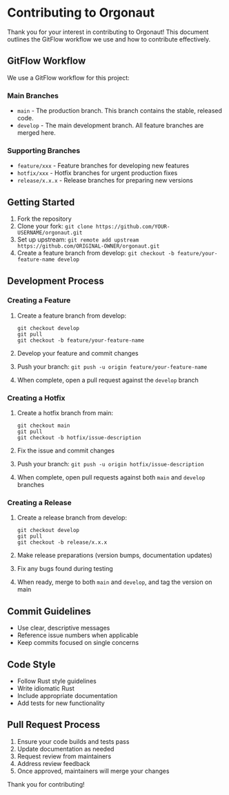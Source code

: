 # Contributing to Orgonaut

Thank you for your interest in contributing to Orgonaut! This document outlines the GitFlow workflow we use and how to contribute effectively.

## GitFlow Workflow

We use a GitFlow workflow for this project:

### Main Branches

- `main` - The production branch. This branch contains the stable, released code.
- `develop` - The main development branch. All feature branches are merged here.

### Supporting Branches

- `feature/xxx` - Feature branches for developing new features
- `hotfix/xxx` - Hotfix branches for urgent production fixes
- `release/x.x.x` - Release branches for preparing new versions

## Getting Started

1. Fork the repository
2. Clone your fork: `git clone https://github.com/YOUR-USERNAME/orgonaut.git`
3. Set up upstream: `git remote add upstream https://github.com/ORIGINAL-OWNER/orgonaut.git`
4. Create a feature branch from develop: `git checkout -b feature/your-feature-name develop`

## Development Process

### Creating a Feature

1. Create a feature branch from develop:
   ```
   git checkout develop
   git pull
   git checkout -b feature/your-feature-name
   ```

2. Develop your feature and commit changes
3. Push your branch: `git push -u origin feature/your-feature-name`
4. When complete, open a pull request against the `develop` branch

### Creating a Hotfix

1. Create a hotfix branch from main:
   ```
   git checkout main
   git pull
   git checkout -b hotfix/issue-description
   ```

2. Fix the issue and commit changes
3. Push your branch: `git push -u origin hotfix/issue-description`
4. When complete, open pull requests against both `main` and `develop` branches

### Creating a Release

1. Create a release branch from develop:
   ```
   git checkout develop
   git pull
   git checkout -b release/x.x.x
   ```

2. Make release preparations (version bumps, documentation updates)
3. Fix any bugs found during testing
4. When ready, merge to both `main` and `develop`, and tag the version on main

## Commit Guidelines

- Use clear, descriptive messages
- Reference issue numbers when applicable
- Keep commits focused on single concerns

## Code Style

- Follow Rust style guidelines
- Write idiomatic Rust
- Include appropriate documentation
- Add tests for new functionality

## Pull Request Process

1. Ensure your code builds and tests pass
2. Update documentation as needed
3. Request review from maintainers
4. Address review feedback
5. Once approved, maintainers will merge your changes

Thank you for contributing!